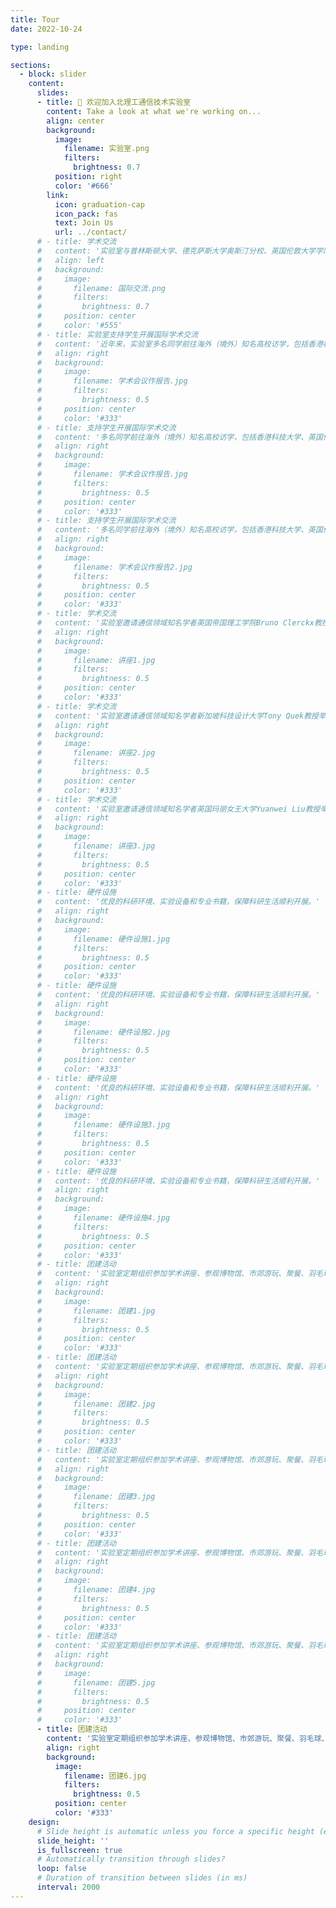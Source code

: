 ```yaml
---
title: Tour
date: 2022-10-24

type: landing

sections:
  - block: slider
    content:
      slides:
      - title: 👋 欢迎加入北理工通信技术实验室
        content: Take a look at what we're working on...
        align: center
        background:
          image:
            filename: 实验室.png
            filters:
              brightness: 0.7
          position: right
          color: '#666'
        link:
          icon: graduation-cap
          icon_pack: fas
          text: Join Us
          url: ../contact/
      # - title: 学术交流
      #   content: '实验室与普林斯顿大学、德克萨斯大学奥斯汀分校、英国伦敦大学学院、南安普顿大学、加拿大阿尔伯塔大学、新加坡国立大学、香港科技大学、香港理工大学等多所知名高校长期保持学术交流。'
      #   align: left
      #   background:
      #     image:
      #       filename: 国际交流.png
      #       filters:
      #         brightness: 0.7
      #     position: center
      #     color: '#555'
      # - title: 实验室支持学生开展国际学术交流
      #   content: '近年来，实验室多名同学前往海外（境外）知名高校访学，包括香港科技大学、英国伦敦玛丽女王大学、新加坡国立大学、新加坡科技设计大学、澳门大学、香港理工大学等。'
      #   align: right
      #   background:
      #     image:
      #       filename: 学术会议作报告.jpg
      #       filters:
      #         brightness: 0.5
      #     position: center
      #     color: '#333'
      # - title: 支持学生开展国际学术交流
      #   content: '多名同学前往海外（境外）知名高校访学，包括香港科技大学、英国伦敦玛丽女王大学、新加坡国立大学、新加坡科技设计大学、澳门大学、香港理工大学等。'
      #   align: right
      #   background:
      #     image:
      #       filename: 学术会议作报告.jpg
      #       filters:
      #         brightness: 0.5
      #     position: center
      #     color: '#333'
      # - title: 支持学生开展国际学术交流
      #   content: '多名同学前往海外（境外）知名高校访学，包括香港科技大学、英国伦敦玛丽女王大学、新加坡国立大学、新加坡科技设计大学、澳门大学、香港理工大学等。'
      #   align: right
      #   background:
      #     image:
      #       filename: 学术会议作报告2.jpg
      #       filters:
      #         brightness: 0.5
      #     position: center
      #     color: '#333'
      # - title: 学术交流
      #   content: '实验室邀请通信领域知名学者英国帝国理工学院Bruno Clerckx教授举办学术讲座。'
      #   align: right
      #   background:
      #     image:
      #       filename: 讲座1.jpg
      #       filters:
      #         brightness: 0.5
      #     position: center
      #     color: '#333'
      # - title: 学术交流
      #   content: '实验室邀请通信领域知名学者新加坡科技设计大学Tony Quek教授举办学术讲座。'
      #   align: right
      #   background:
      #     image:
      #       filename: 讲座2.jpg
      #       filters:
      #         brightness: 0.5
      #     position: center
      #     color: '#333'
      # - title: 学术交流
      #   content: '实验室邀请通信领域知名学者英国玛丽女王大学Yuanwei Liu教授举办学术讲座。'
      #   align: right
      #   background:
      #     image:
      #       filename: 讲座3.jpg
      #       filters:
      #         brightness: 0.5
      #     position: center
      #     color: '#333'
      # - title: 硬件设施
      #   content: '优良的科研环境、实验设备和专业书籍，保障科研生活顺利开展。'
      #   align: right
      #   background:
      #     image:
      #       filename: 硬件设施1.jpg
      #       filters:
      #         brightness: 0.5
      #     position: center
      #     color: '#333'
      # - title: 硬件设施
      #   content: '优良的科研环境、实验设备和专业书籍，保障科研生活顺利开展。'
      #   align: right
      #   background:
      #     image:
      #       filename: 硬件设施2.jpg
      #       filters:
      #         brightness: 0.5
      #     position: center
      #     color: '#333'
      # - title: 硬件设施
      #   content: '优良的科研环境、实验设备和专业书籍，保障科研生活顺利开展。'
      #   align: right
      #   background:
      #     image:
      #       filename: 硬件设施3.jpg
      #       filters:
      #         brightness: 0.5
      #     position: center
      #     color: '#333'
      # - title: 硬件设施
      #   content: '优良的科研环境、实验设备和专业书籍，保障科研生活顺利开展。'
      #   align: right
      #   background:
      #     image:
      #       filename: 硬件设施4.jpg
      #       filters:
      #         brightness: 0.5
      #     position: center
      #     color: '#333'
      # - title: 团建活动
      #   content: '实验室定期组织参加学术讲座、参观博物馆、市郊游玩、聚餐、羽毛球、乒乓球运动等丰富的团建活动。。'
      #   align: right
      #   background:
      #     image:
      #       filename: 团建1.jpg
      #       filters:
      #         brightness: 0.5
      #     position: center
      #     color: '#333'
      # - title: 团建活动
      #   content: '实验室定期组织参加学术讲座、参观博物馆、市郊游玩、聚餐、羽毛球、乒乓球运动等丰富的团建活动。。'
      #   align: right
      #   background:
      #     image:
      #       filename: 团建2.jpg
      #       filters:
      #         brightness: 0.5
      #     position: center
      #     color: '#333'
      # - title: 团建活动
      #   content: '实验室定期组织参加学术讲座、参观博物馆、市郊游玩、聚餐、羽毛球、乒乓球运动等丰富的团建活动。。'
      #   align: right
      #   background:
      #     image:
      #       filename: 团建3.jpg
      #       filters:
      #         brightness: 0.5
      #     position: center
      #     color: '#333'
      # - title: 团建活动
      #   content: '实验室定期组织参加学术讲座、参观博物馆、市郊游玩、聚餐、羽毛球、乒乓球运动等丰富的团建活动。。'
      #   align: right
      #   background:
      #     image:
      #       filename: 团建4.jpg
      #       filters:
      #         brightness: 0.5
      #     position: center
      #     color: '#333'
      # - title: 团建活动
      #   content: '实验室定期组织参加学术讲座、参观博物馆、市郊游玩、聚餐、羽毛球、乒乓球运动等丰富的团建活动。'
      #   align: right
      #   background:
      #     image:
      #       filename: 团建5.jpg
      #       filters:
      #         brightness: 0.5
      #     position: center
      #     color: '#333'
      - title: 团建活动
        content: '实验室定期组织参加学术讲座、参观博物馆、市郊游玩、聚餐、羽毛球、乒乓球运动等丰富的团建活动。'
        align: right
        background:
          image:
            filename: 团建6.jpg
            filters:
              brightness: 0.5
          position: center
          color: '#333'
    design:
      # Slide height is automatic unless you force a specific height (e.g. '400px')
      slide_height: ''
      is_fullscreen: true
      # Automatically transition through slides?
      loop: false
      # Duration of transition between slides (in ms)
      interval: 2000
---
```

